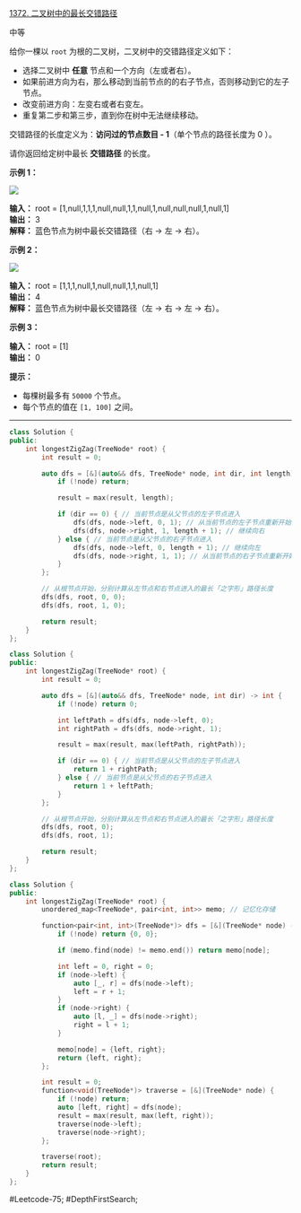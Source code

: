 [1372. 二叉树中的最长交错路径](https://leetcode.cn/problems/longest-zigzag-path-in-a-binary-tree/)

中等

给你一棵以 `root` 为根的二叉树，二叉树中的交错路径定义如下：

- 选择二叉树中 **任意** 节点和一个方向（左或者右）。
- 如果前进方向为右，那么移动到当前节点的的右子节点，否则移动到它的左子节点。
- 改变前进方向：左变右或者右变左。
- 重复第二步和第三步，直到你在树中无法继续移动。

交错路径的长度定义为：**访问过的节点数目 - 1**（单个节点的路径长度为 0 ）。

请你返回给定树中最长 **交错路径** 的长度。

**示例 1：**

**![](https://assets.leetcode-cn.com/aliyun-lc-upload/uploads/2020/03/07/sample_1_1702.png)**

**输入：** root = [1,null,1,1,1,null,null,1,1,null,1,null,null,null,1,null,1]  
**输出：** 3  
**解释：** 蓝色节点为树中最长交错路径（右 -> 左 -> 右）。  

**示例 2：**

**![](https://assets.leetcode-cn.com/aliyun-lc-upload/uploads/2020/03/07/sample_2_1702.png)**

**输入：** root = [1,1,1,null,1,null,null,1,1,null,1]  
**输出：** 4  
**解释：** 蓝色节点为树中最长交错路径（左 -> 右 -> 左 -> 右）。  

**示例 3：**

**输入：** root = [1]  
**输出：** 0  

**提示：**

- 每棵树最多有 `50000` 个节点。
- 每个节点的值在 `[1, 100]` 之间。
---- ----
```cpp
class Solution {
public:
    int longestZigZag(TreeNode* root) {
        int result = 0;

        auto dfs = [&](auto&& dfs, TreeNode* node, int dir, int length) -> void {
            if (!node) return;

            result = max(result, length);

            if (dir == 0) { // 当前节点是从父节点的左子节点进入
                dfs(dfs, node->left, 0, 1); // 从当前节点的左子节点重新开始
                dfs(dfs, node->right, 1, length + 1); // 继续向右
            } else { // 当前节点是从父节点的右子节点进入
                dfs(dfs, node->left, 0, length + 1); // 继续向左
                dfs(dfs, node->right, 1, 1); // 从当前节点的右子节点重新开始
            }
        };

        // 从根节点开始，分别计算从左节点和右节点进入的最长「之字形」路径长度
        dfs(dfs, root, 0, 0);
        dfs(dfs, root, 1, 0);

        return result;
    }
};
```

```cpp
class Solution {
public:
    int longestZigZag(TreeNode* root) {
        int result = 0;

        auto dfs = [&](auto&& dfs, TreeNode* node, int dir) -> int {
            if (!node) return 0;

            int leftPath = dfs(dfs, node->left, 0);
            int rightPath = dfs(dfs, node->right, 1);

            result = max(result, max(leftPath, rightPath));

            if (dir == 0) { // 当前节点是从父节点的左子节点进入
                return 1 + rightPath;
            } else { // 当前节点是从父节点的右子节点进入
                return 1 + leftPath;
            }
        };

        // 从根节点开始，分别计算从左节点和右节点进入的最长「之字形」路径长度
        dfs(dfs, root, 0);
        dfs(dfs, root, 1);

        return result;
    }
};
```

```cpp
class Solution {
public:
    int longestZigZag(TreeNode* root) {
        unordered_map<TreeNode*, pair<int, int>> memo; // 记忆化存储

        function<pair<int, int>(TreeNode*)> dfs = [&](TreeNode* node) -> pair<int, int>{
            if (!node) return {0, 0};

            if (memo.find(node) != memo.end()) return memo[node];

            int left = 0, right = 0;
            if (node->left) {
                auto [_, r] = dfs(node->left);
                left = r + 1;
            }
            if (node->right) {
                auto [l, _] = dfs(node->right);
                right = l + 1;
            }

            memo[node] = {left, right};
            return {left, right};
        };

        int result = 0;
        function<void(TreeNode*)> traverse = [&](TreeNode* node) {
            if (!node) return;
            auto [left, right] = dfs(node);
            result = max(result, max(left, right));
            traverse(node->left);
            traverse(node->right);
        };

        traverse(root);
        return result;
    }
};
```
#Leetcode-75; #DepthFirstSearch;